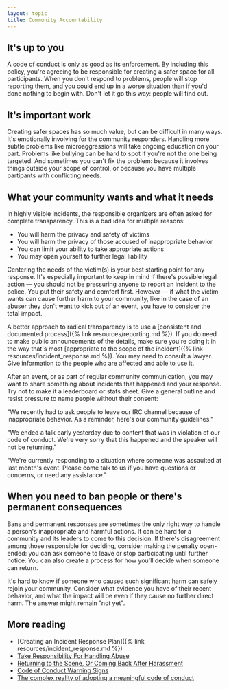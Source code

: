 ```yaml
---
layout: topic
title: Community Accountability
---
```


## It's up to you

A code of conduct is only as good as its enforcement. By including this policy, you're agreeing to be responsible for creating a safer space for all participants. When you don't respond to problems, people will stop reporting them, and you could end up in a worse situation than if you'd done nothing to begin with. Don't let it go this way: people will find out.

## It's important work

Creating safer spaces has so much value, but can be difficult in many ways. It's emotionally involving for the community responders. Handling more subtle problems like microaggressions will take ongoing education on your part. Problems like bullying can be hard to spot if you're not the one being targeted. And sometimes you can't fix the problem: because it involves things outside your scope of control, or because you have multiple partipants with conflicting needs.

## What your community wants and what it needs

In highly visible incidents, the responsible organizers are often asked for complete transparency. This is a bad idea for multiple reasons:

- You will harm the privacy and safety of victims
- You will harm the privacy of those accused of inappropriate behavior
- You can limit your ability to take appropriate actions
- You may open yourself to further legal liability

Centering the needs of the victim(s) is your best starting point for any response. It's especially important to keep in mind if there's possible legal action — you should not be pressuring anyone to report an incident to the police. You put their safety and comfort first. However — if what the victim wants can cause further harm to your community, like in the case of an abuser they don't want to kick out of an event, you have to consider the total impact.

A better approach to radical transparency is to use a [consistent and documented process]({% link resources/reporting.md %}). If you do need to make public announcements of the details, make sure you're doing it in the way that's most [appropriate to the scope of the incident]({% link resources/incident_response.md %}). You may need to consult a lawyer. Give information to the people who are affected and able to use it.

After an event, or as part of regular community communication, you may want to share something about incidents that happened and your response. Try not to make it a leaderboard or stats sheet. Give a general outline and resist pressure to name people without their consent:

"We recently had to ask people to leave our IRC channel because of inappropriate behavior. As a reminder, here's our community guidelines."

"We ended a talk early yesterday due to content that was in violation of our code of conduct. We're very sorry that this happened and the speaker will not be returning."

"We're currently responding to a situation where someone was assaulted at last month's event. Please come talk to us if you have questions or concerns, or need any assistance."

## When you need to ban people or there's permanent consequences

Bans and permanent responses are sometimes the only right way to handle a person's inappropriate and harmful actions. It can be hard for a community and its leaders to come to this decision. If there's disagreement among those responsible for deciding, consider making the penalty open-ended: you can ask someone to leave or stop participating until further notice. You can also create a process for how you'll decide when someone can return.

It's hard to know if someone who caused such significant harm can safely rejoin your community. Consider what evidence you have of their recent behavior, and what the impact will be even if they cause no further direct harm. The answer might remain "not yet".

## More reading

- [Creating an Incident Response Plan]({% link resources/incident_response.md %})
- [Take Responsibility For Handling Abuse](http://thebias.com/2015/08/12/take-responsibility-for-handling-abuse/)
- [Returning to the Scene, Or Coming Back After Harassment](http://freethoughtblogs.com/almostdiamonds/2014/07/05/returning-to-the-scene-or-coming-back-after-harassment/)
- [Code of Conduct Warning Signs](http://sage.thesharps.us/2016/01/25/code-of-conducts-warning-signs/)
- [The complex reality of adopting a meaningful code of conduct](https://subfictional.com/the-complex-reality-of-adopting-a-meaningful-code-of-conduct/)
